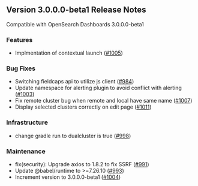 ## Version 3.0.0.0-beta1 Release Notes

Compatible with OpenSearch Dashboards 3.0.0.0-beta1

### Features
- Implmentation of contextual launch ([#1005](https://github.com/opensearch-project/anomaly-detection-dashboards-plugin/pull/1005))

### Bug Fixes
- Switching fieldcaps api to utilize js client ([#984](https://github.com/opensearch-project/anomaly-detection-dashboards-plugin/pull/984))
- Update namespace for alerting plugin to avoid conflict with alerting ([#1003](https://github.com/opensearch-project/anomaly-detection-dashboards-plugin/pull/1003))
- Fix remote cluster bug when remote and local have same name ([#1007](https://github.com/opensearch-project/anomaly-detection-dashboards-plugin/pull/1007))
- Display selected clusters correctly on edit page ([#1011](https://github.com/opensearch-project/anomaly-detection-dashboards-plugin/pull/1011))

### Infrastructure
- change gradle run to dualcluster is true ([#998](https://github.com/opensearch-project/anomaly-detection-dashboards-plugin/pull/998))

### Maintenance
- fix(security): Upgrade axios to 1.8.2 to fix SSRF ([#991](https://github.com/opensearch-project/anomaly-detection-dashboards-plugin/pull/991))
- Update @babel/runtime to >=7.26.10 ([#993](https://github.com/opensearch-project/anomaly-detection-dashboards-plugin/pull/993))
- Increment version to 3.0.0.0-beta1 ([#1004](https://github.com/opensearch-project/anomaly-detection-dashboards-plugin/pull/1004))
